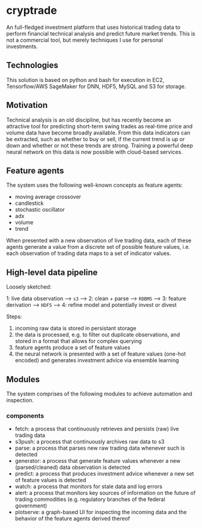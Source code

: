 # cryptrade
An full-fledged investment platform that uses historical trading data to perform financial technical analysis and predict future market trends. This is not a commercial tool, but merely techniques I use for personal investments.


## Technologies
This solution is based on python and bash for execution in EC2,   Tensorflow/AWS SageMaker for DNN, HDF5, MySQL and S3 for storage.


## Motivation
Technical analysis is an old discipline, but has recently become an attractive tool for predicting short-term swing trades as real-time price and volume data have become broadly available. From this data indicators can be extracted, such as whether to buy or sell, if the current trend is up or down and whether or not these trends are strong. Training a powerful deep neural network on this data is now possible with cloud-based services.


## Feature agents
The system uses the following well-known concepts as feature agents:

* moving average crossover
* candlestick
* stochastic oscillator
* adx
* volume
* trend

When presented with a new observation of live trading data, each of these agents generate a value from a discrete set of possible feature values, i.e. each observation of trading data maps to a set of indicator values.



## High-level data pipeline

Loosely sketched:

1: live data observation --> `s3` --> 2: clean + parse --> `RDBMS` --> 3: feature derivation --> `HDF5` --> 4: refine model and potentially invest or divest

Steps:

1.  incoming raw data is stored in persistant storage
2. the data is processed, e.g. to filter out duplicate observations, and stored in a format that allows for complex querying
3. feature agents produce a set of feature values
4. the neural network is presented with a set of feature values (one-hot encoded) and generates investment advice via ensemble learning


## Modules
The system comprises of the following modules to achieve automation and inspection.

### components
* fetch: a process that continuously retrieves and persists (raw) live trading data
* s3push: a process that continuously archives raw data to s3
* parse: a process that parses new raw trading data whenever such is detected
* generator: a process that generate feature values whenever a new (parsed/cleaned) data observation is detected
* predict: a process that produces investment advice whenever a new set of feature values is detected
* watch: a process that monitors for stale data and log errors
* alert: a process that monitors key sources of information on the future of trading commodities (e.g. regulatory branches of the federal government)
* plotserve: a graph-based UI for inspecting the incoming data and the behavior of the feature agents derived thereof


